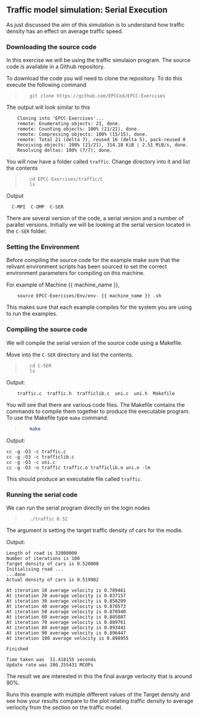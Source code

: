 ## Traffic model simulation: Serial Execution

As just discussed the aim of this simulation is to understand how traffic density has an effect on average traffic speed.


### Downloading the source code

In this exercise we will be using the traffic simulaion program. The source code is available in a Github repository.


To download the code you will need to clone the repository. To do this execute the following command

>```
>    git clone https://github.com/EPCCed/EPCC-Exercises
>```

The output will look similar to this
```
    Cloning into 'EPCC-Exercises'...
    remote: Enumerating objects: 21, done.
    remote: Counting objects: 100% (21/21), done.
    remote: Compressing objects: 100% (15/15), done.
    remote: Total 21 (delta 7), reused 16 (delta 5), pack-reused 0
    Receiving objects: 100% (21/21), 314.18 KiB | 2.51 MiB/s, done.
    Resolving deltas: 100% (7/7), done.

```

You will now have a folder called ``traffic``. Change directory into it and list the contents

>```
>    cd EPCC-Exercises/traffic/C
>    ls
>```

Output
```
  C-MPI  C-OMP  C-SER
```

There are several version of the code, a serial version and a number of parallel versions. Initially we will be looking at the serial version located in the ``C-SER`` folder.

### Setting the Environment

Before compiling the source code for the example make sure that the relivant environment scripts has been sourced to set the correct environment parameters for compiling on this machine.

For example of Machine {{ machine_name }},

```
    source EPCC-Exercises/Env/env- {{ machine_name }} .sh
```

This makes sure that each example compiles for the system you are using to run the examples.

### Compiling the source code

We will compile the serial version of the source code using a Makefile.

Move into the ``C-SER`` directory and list the contents.

>```
>    cd C-SER
>    ls
>```

Output:
```
    traffic.c  traffic.h  trafficlib.c  uni.c  uni.h  Makefile
```

You will see that there are various code files. The Makefile contains the commands to compile them together to produce the executable program. To use the Makefile type ``make`` command.

>```bash
>    make
>```

Output:
```
cc -g -O3 -c traffic.c
cc -g -O3 -c trafficlib.c
cc -g -O3 -c uni.c
cc -g -O3 -o traffic traffic.o trafficlib.o uni.o -lm
```

This should produce an executable file called ``traffic``.  

### Running the serial code

We can run the serial program directly on the login nodes

>```
>    ./traffic 0.52
>```

The argument is setting the target traffic density of cars for the modle.

Output:
```
Length of road is 32000000
Number of iterations is 100
Target density of cars is 0.520000
Initialising road ...
...done
Actual density of cars is 0.519982

At iteration 10 average velocity is 0.789461
At iteration 20 average velocity is 0.837157
At iteration 30 average velocity is 0.858209
At iteration 40 average velocity is 0.870573
At iteration 50 average velocity is 0.878940
At iteration 60 average velocity is 0.885087
At iteration 70 average velocity is 0.889761
At iteration 80 average velocity is 0.893441
At iteration 90 average velocity is 0.896447
At iteration 100 average velocity is 0.898955

Finished

Time taken was  11.418155 seconds
Update rate was 280.255431 MCOPs
```

The result we are interested in this the final avarge verlocity that is around 90%. 

Runs this example with multiple different values of the Target density and see how your results compare to the plot relating traffic density to average verlocity from the section on the traffic model.

